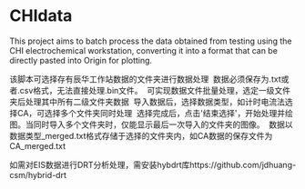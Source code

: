 # CHIdata
This project aims to batch process the data obtained from testing using the CHI electrochemical workstation, converting it into a format that can be directly pasted into Origin for plotting.

该脚本可选择存有辰华工作站数据的文件夹进行数据处理
﻿
数据必须保存为.txt或者.csv格式，无法直接处理.bin文件。
﻿
可实现数据文件批量处理，选定一级文件夹后处理其中所有二级文件夹数据
﻿
导入数据后，选择数据类型，如计时电流法选择CA，可选择多个文件夹同时处理
﻿
选择完成后，点击'结束选择'，开始处理并绘图。当同时导入多个文件夹时，仅能显示最后一次导入的文件夹的图像。
﻿
数据以数据类型_merged.txt格式存储于选择的文件夹内，如CA数据的保存文件为CA_merged.txt

如需对EIS数据进行DRT分析处理，需安装hybdrt库https://github.com/jdhuang-csm/hybrid-drt
